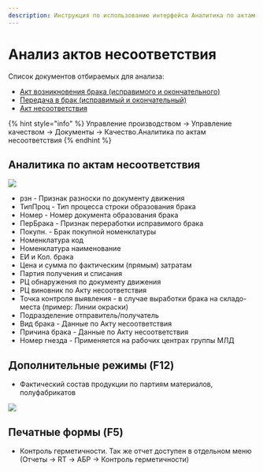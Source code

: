 ```yaml
---
description: Инструкция по использованию интерфейса Аналитика по актам несоответствия
---
```


# Анализ актов несоответствия

Список документов отбираемых для анализа:

* [Акт возникновения брака (исправимого и окончательного)](../dokumenty-po-uchetu-kachestva/uchet-braka/vyrabotka-braka.md)
* [Передача в брак (исправимый и окончательный)](../dokumenty-po-uchetu-kachestva/uchet-braka/peredacha-v-brak.md)
* [Акт несоответствия](../dokumenty-po-uchetu-kachestva/uchet-braka/akt-nesootvetstviya/)

{% hint style="info" %}
Управление производством → Управление качеством → Документы → Качество.Аналитика по актам несоответствия
{% endhint %}

## Аналитика по актам несоответствия

![](<../../.gitbook/assets/image (965).png>)

* рзн - Признак разноски по документу движения
* ТипПроц - Тип процесса строки образования брака
* Номер - Номер документа образования брака
* ПерБрака - Признак переработки исправимого брака
* Покупн. - Брак покупной номенклатуры
* Номенклатура код
* Номенклатура наименование
* ЕИ и Кол. брака
* Цена и сумма по фактическим (прямым) затратам
* Партия получения и списания
* РЦ обнаружения по документу движения
* РЦ виновник по Акту несоответствия
* Точка контроля выявления - в случае выработки брака на складо-места (пример: Линии окраски)
* Подразделение отправитель/получатель
* Вид брака - Данные по Акту несоответствия
* Причина брака - Данные по Акту несоответствия
* Номер гнезда - Применяется на рабочих центрах группы МЛД

## Дополнительные режимы (F12)

* Фактический состав продукции по партиям материалов, полуфабрикатов

![](<../../.gitbook/assets/image (946).png>)

## Печатные формы (F5)

* Контроль герметичности. Так же отчет доступен в отдельном меню (Отчеты → RT → АБР → Контроль герметичности)
